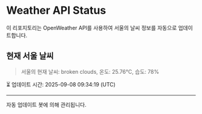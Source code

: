
# Weather API Status

이 리포지토리는 OpenWeather API를 사용하여 서울의 날씨 정보를 자동으로 업데이트합니다.

## 현재 서울 날씨
> 서울의 현재 날씨: broken clouds, 온도: 25.76°C, 습도: 78%

⏳ 업데이트 시간: 2025-09-08 09:34:19 (UTC)

---
자동 업데이트 봇에 의해 관리됩니다.
